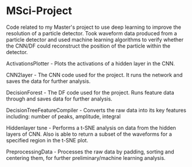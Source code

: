 # MSci-Project
Code related to my Master's project to use deep learning to improve the resolution of a particle detector. Took waveform data produced from a particle detector and used machine learning algorithms to verify whether the CNN/DF could reconstruct the position of the particle within the detector.

ActivationsPlotter - Plots the activations of a hidden layer in the CNN.

CNN2layer - The CNN code used for the project. It runs the network and saves the data for further analysis.

DecisionForest - The DF code used for the project. Runs feature data through and saves data for further analysis.

DecisionTreeFeatureCompiler - Converts the raw data into its key features including: number of peaks, amplitude, integral

Hiddenlayer tsne - Performs a t-SNE analysis on data from the hidden layers of CNN. Also is able to return a subset of the waveforms for a specified region in the t-SNE plot.

PreprocessingData - Processes the raw data by padding, sorting and centering them, for further preliminary/machine learning analysis.
